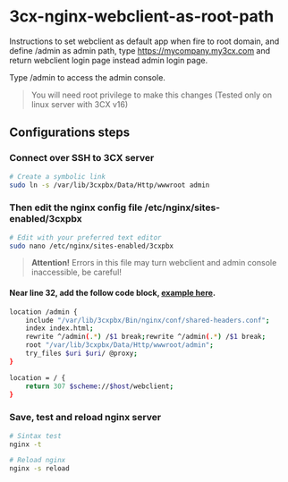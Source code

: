 # 3cx-nginx-webclient-as-root-path

Instructions to set webclient as default app when fire to root domain, and define /admin as admin path, type https://mycompany.my3cx.com and return webclient login page instead admin login page.

Type /admin to access the admin console.

> You will need root privilege to make this changes (Tested only on linux server with 3CX v16)

## Configurations steps

### Connect over SSH to 3CX server

```bash
# Create a symbolic link
sudo ln -s /var/lib/3cxpbx/Data/Http/wwwroot admin
```

### Then edit the nginx config file /etc/nginx/sites-enabled/3cxpbx

```bash
# Edit with your preferred text editor
sudo nano /etc/nginx/sites-enabled/3cxpbx
```

> **Attention!** Errors in this file may turn webclient and admin console inaccessible, be careful!

#### Near line 32, add the follow code block, [example here](https://raw.githubusercontent.com/abelmferreira/3cx-nginx-webclient-as-root-path/master/3cxpbx.conf).

```bash
location /admin {
    include "/var/lib/3cxpbx/Bin/nginx/conf/shared-headers.conf";
    index index.html;
    rewrite ^/admin(.*) /$1 break;rewrite ^/admin(.*) /$1 break;
    root "/var/lib/3cxpbx/Data/Http/wwwroot/admin";
    try_files $uri $uri/ @proxy;
}

location = / {
    return 307 $scheme://$host/webclient;
}
```

### Save, test and reload nginx server

```bash
# Sintax test
nginx -t

# Reload nginx
nginx -s reload
```
